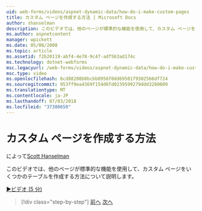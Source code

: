 ```yaml
---
uid: web-forms/videos/aspnet-dynamic-data/how-do-i-make-custom-pages
title: カスタム ページを作成する方法 | Microsoft Docs
author: shanselman
description: このビデオでは、他のページが標準的な機能を使用して、カスタム ページをいくつかのテーブルを作成する方法について説明します。
ms.author: aspnetcontent
manager: wpickett
ms.date: 05/08/2008
ms.topic: article
ms.assetid: f2b20119-abf4-4e78-9c47-adf563ad174c
ms.technology: dotnet-webforms
msc.legacyurl: /web-forms/videos/aspnet-dynamic-data/how-do-i-make-custom-pages
msc.type: video
ms.openlocfilehash: 6cd88208b0bcbb0956f0dd69501f9302566df724
ms.sourcegitcommit: 953ff9ea4369f154d6fd0239599279ddd3280009
ms.translationtype: MT
ms.contentlocale: ja-JP
ms.lasthandoff: 07/03/2018
ms.locfileid: "37380650"
---
```

<a name="how-do-i-make-custom-pages"></a>カスタム ページを作成する方法
====================
によって[Scott Hanselman](https://github.com/shanselman)

このビデオでは、他のページが標準的な機能を使用して、カスタム ページをいくつかのテーブルを作成する方法について説明します。

[&#9654;ビデオ (5 分)](https://channel9.msdn.com/Blogs/ASP-NET-Site-Videos/how-do-i-make-custom-pages)

> [!div class="step-by-step"]
> [前へ](how-do-i-handle-business-logic-exceptions.md)
> [次へ](how-do-i-display-unknown-datatypes.md)

